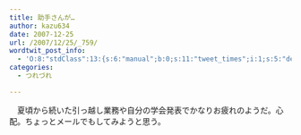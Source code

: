 ```yaml
---
title: 助手さんが…
author: kazu634
date: 2007-12-25
url: /2007/12/25/_759/
wordtwit_post_info:
  - 'O:8:"stdClass":13:{s:6:"manual";b:0;s:11:"tweet_times";i:1;s:5:"delay";i:0;s:7:"enabled";i:1;s:10:"separation";s:2:"60";s:7:"version";s:3:"3.7";s:14:"tweet_template";b:0;s:6:"status";i:2;s:6:"result";a:0:{}s:13:"tweet_counter";i:2;s:13:"tweet_log_ids";a:1:{i:0;i:3521;}s:9:"hash_tags";a:0:{}s:8:"accounts";a:1:{i:0;s:7:"kazu634";}}'
categories:
  - つれづれ

---
```

<div class="section">
<p>
    　夏頃から続いた引っ越し業務や自分の学会発表でかなりお疲れのようだ。心配。ちょっとメールでもしてみようと思う。
</p>
</div>